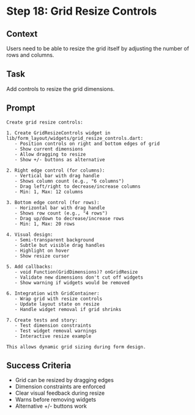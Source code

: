 # Step 18: Grid Resize Controls

## Context
Users need to be able to resize the grid itself by adjusting the number of rows and columns.

## Task
Add controls to resize the grid dimensions.

## Prompt
```text
Create grid resize controls:

1. Create GridResizeControls widget in lib/form_layout/widgets/grid_resize_controls.dart:
   - Position controls on right and bottom edges of grid
   - Show current dimensions
   - Allow dragging to resize
   - Show +/- buttons as alternative

2. Right edge control (for columns):
   - Vertical bar with drag handle
   - Shows column count (e.g., "6 columns")
   - Drag left/right to decrease/increase columns
   - Min: 1, Max: 12 columns

3. Bottom edge control (for rows):
   - Horizontal bar with drag handle  
   - Shows row count (e.g., "4 rows")
   - Drag up/down to decrease/increase rows
   - Min: 1, Max: 20 rows

4. Visual design:
   - Semi-transparent background
   - Subtle but visible drag handles
   - Highlight on hover
   - Show resize cursor

5. Add callbacks:
   - void Function(GridDimensions)? onGridResize
   - Validate new dimensions don't cut off widgets
   - Show warning if widgets would be removed

6. Integration with GridContainer:
   - Wrap grid with resize controls
   - Update layout state on resize
   - Handle widget removal if grid shrinks

7. Create tests and story:
   - Test dimension constraints
   - Test widget removal warnings
   - Interactive resize example

This allows dynamic grid sizing during form design.
```

## Success Criteria
- Grid can be resized by dragging edges
- Dimension constraints are enforced
- Clear visual feedback during resize
- Warns before removing widgets
- Alternative +/- buttons work